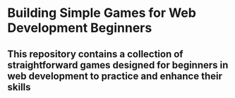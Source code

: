 <h1>Building Simple Games for Web Development Beginners</h1>
<h2>This repository contains a collection of straightforward games designed for beginners in web development to practice and enhance their skills</h2>